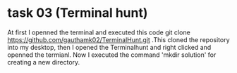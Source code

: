 # task 03 (Terminal hunt)


At first I openned the terminal and executed this code git clone https://github.com/gauthamk02/TerminalHunt.git .This cloned the repository into my desktop, then I opened the Terminalhunt and right clicked and openned the termianl. Now I executed the command 'mkdir solution' for creating a new directory.

